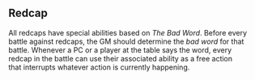 ## Redcap

All redcaps have special abilities based on *The Bad Word*. Before every  
battle against redcaps, the GM should determine the *bad word* for that  
battle. Whenever a PC or a player at the table says the word, every  
redcap in the battle can use their associated ability as a free action  
that interrupts whatever action is currently happening.
